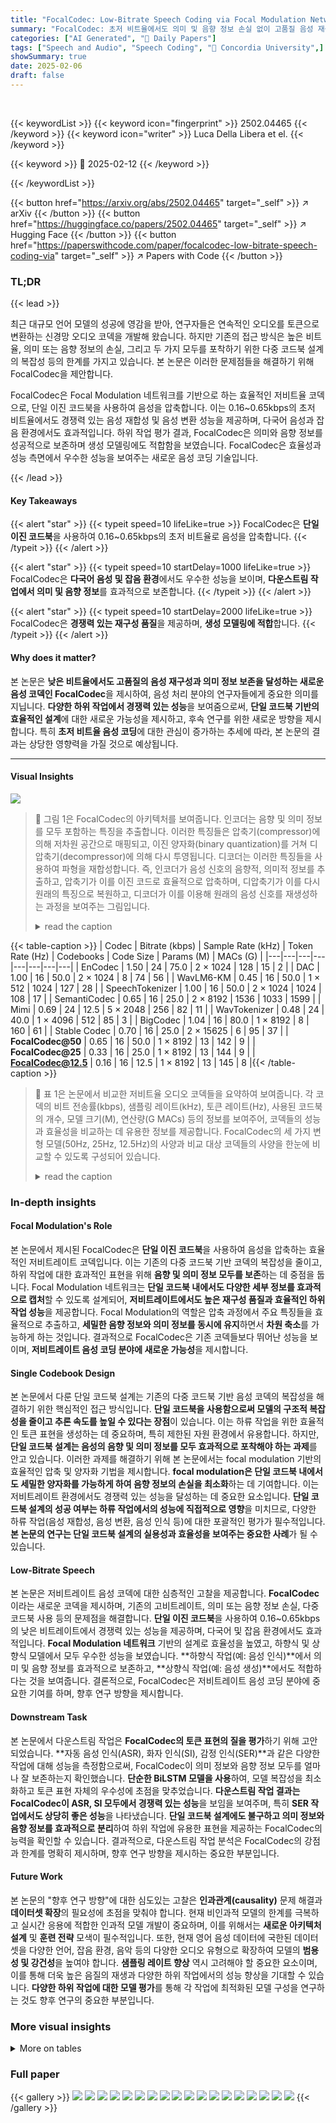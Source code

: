 ```yaml
---
title: "FocalCodec: Low-Bitrate Speech Coding via Focal Modulation Networks"
summary: "FocalCodec: 초저 비트율에서도 의미 및 음향 정보 손실 없이 고품질 음성 재생산 가능한 혁신적 음성 코덱"
categories: ["AI Generated", "🤗 Daily Papers"]
tags: ["Speech and Audio", "Speech Coding", "🏢 Concordia University",]
showSummary: true
date: 2025-02-06
draft: false
---
```


<br>

{{< keywordList >}}
{{< keyword icon="fingerprint" >}} 2502.04465 {{< /keyword >}}
{{< keyword icon="writer" >}} Luca Della Libera et el. {{< /keyword >}}
 
{{< keyword >}} 🤗 2025-02-12 {{< /keyword >}}
 
{{< /keywordList >}}

{{< button href="https://arxiv.org/abs/2502.04465" target="_self" >}}
↗ arXiv
{{< /button >}}
{{< button href="https://huggingface.co/papers/2502.04465" target="_self" >}}
↗ Hugging Face
{{< /button >}}
{{< button href="https://paperswithcode.com/paper/focalcodec-low-bitrate-speech-coding-via" target="_self" >}}
↗ Papers with Code
{{< /button >}}




### TL;DR


{{< lead >}}

최근 대규모 언어 모델의 성공에 영감을 받아, 연구자들은 연속적인 오디오를 토큰으로 변환하는 신경망 오디오 코덱을 개발해 왔습니다. 하지만 기존의 접근 방식은 높은 비트율, 의미 또는 음향 정보의 손실, 그리고 두 가지 모두를 포착하기 위한 다중 코드북 설계의 복잡성 등의 한계를 가지고 있습니다.  본 논문은 이러한 문제점들을 해결하기 위해 FocalCodec을 제안합니다.

FocalCodec은 Focal Modulation 네트워크를 기반으로 하는 효율적인 저비트율 코덱으로, 단일 이진 코드북을 사용하여 음성을 압축합니다.  이는 0.16~0.65kbps의 초저 비트율에서도 경쟁력 있는 음성 재합성 및 음성 변환 성능을 제공하며, 다국어 음성과 잡음 환경에서도 효과적입니다.  하위 작업 평가 결과, FocalCodec은 의미와 음향 정보를 성공적으로 보존하며 생성 모델링에도 적합함을 보였습니다.  FocalCodec은 효율성과 성능 측면에서 우수한 성능을 보여주는 새로운 음성 코딩 기술입니다.

{{< /lead >}}


#### Key Takeaways

{{< alert "star" >}}
{{< typeit speed=10 lifeLike=true >}} FocalCodec은 **단일 이진 코드북**을 사용하여 0.16~0.65kbps의 초저 비트율로 음성을 압축합니다. {{< /typeit >}}
{{< /alert >}}

{{< alert "star" >}}
{{< typeit speed=10 startDelay=1000 lifeLike=true >}} FocalCodec은 **다국어 음성 및 잡음 환경**에서도 우수한 성능을 보이며, **다운스트림 작업에서 의미 및 음향 정보**를 효과적으로 보존합니다. {{< /typeit >}}
{{< /alert >}}

{{< alert "star" >}}
{{< typeit speed=10 startDelay=2000 lifeLike=true >}} FocalCodec은 **경쟁력 있는 재구성 품질**을 제공하며, **생성 모델링에 적합**합니다. {{< /typeit >}}
{{< /alert >}}

#### Why does it matter?
본 논문은 **낮은 비트율에서도 고품질의 음성 재구성과 의미 정보 보존을 달성하는 새로운 음성 코덱인 FocalCodec**을 제시하여, 음성 처리 분야의 연구자들에게 중요한 의미를 지닙니다.  **다양한 하위 작업에서 경쟁력 있는 성능**을 보여줌으로써, **단일 코드북 기반의 효율적인 설계**에 대한 새로운 가능성을 제시하고, 후속 연구를 위한 새로운 방향을 제시합니다. 특히 **초저 비트율 음성 코딩**에 대한 관심이 증가하는 추세에 따라, 본 논문의 결과는 상당한 영향력을 가질 것으로 예상됩니다.

------
#### Visual Insights



![](https://arxiv.org/html/2502.04465/x1.png)

> 🔼 그림 1은 FocalCodec의 아키텍처를 보여줍니다. 인코더는 음향 및 의미 정보를 모두 포함하는 특징을 추출합니다. 이러한 특징들은 압축기(compressor)에 의해 저차원 공간으로 매핑되고, 이진 양자화(binary quantization)를 거쳐 디압축기(decompressor)에 의해 다시 투영됩니다. 디코더는 이러한 특징들을 사용하여 파형을 재합성합니다. 즉, 인코더가 음성 신호의 음향적, 의미적 정보를 추출하고, 압축기가 이를 이진 코드로 효율적으로 압축하며, 디압축기가 이를 다시 원래의 특징으로 복원하고, 디코더가 이를 이용해 원래의 음성 신호를 재생성하는 과정을 보여주는 그림입니다.
> <details>
> <summary>read the caption</summary>
> Figure 1: FocalCodec architecture. The encoder extracts features containing both acoustic and semantic information. These features are then mapped to a low-dimensional space by the compressor, binary quantized, and projected back by the decompressor. The decoder resynthesizes the waveform from these features.
> </details>





{{< table-caption >}}
| Codec | Bitrate (kbps) | Sample Rate (kHz) | Token Rate (Hz) | Codebooks | Code Size | Params (M) | MACs (G) |
|---|---|---|---|---|---|---|---| 
| EnCodec | 1.50 | 24 | 75.0 | 2 × 1024 | 128 | 15 | 2 |
| DAC | 1.00 | 16 | 50.0 | 2 × 1024 | 8 | 74 | 56 |
| WavLM6-KM | 0.45 | 16 | 50.0 | 1 × 512 | 1024 | 127 | 28 |
| SpeechTokenizer | 1.00 | 16 | 50.0 | 2 × 1024 | 1024 | 108 | 17 |
| SemantiCodec | 0.65 | 16 | 25.0 | 2 × 8192 | 1536 | 1033 | 1599 |
| Mimi | 0.69 | 24 | 12.5 | 5 × 2048 | 256 | 82 | 11 |
| WavTokenizer | 0.48 | 24 | 40.0 | 1 × 4096 | 512 | 85 | 3 |
| BigCodec | 1.04 | 16 | 80.0 | 1 × 8192 | 8 | 160 | 61 |
| Stable Codec | 0.70 | 16 | 25.0 | 2 × 15625 | 6 | 95 | 37 |
| **FocalCodec@50** | 0.65 | 16 | 50.0 | 1 × 8192 | 13 | 142 | 9 |
| **FocalCodec@25** | 0.33 | 16 | 25.0 | 1 × 8192 | 13 | 144 | 9 |
| **FocalCodec@12.5** | 0.16 | 16 | 12.5 | 1 × 8192 | 13 | 145 | 8 |{{< /table-caption >}}

> 🔼 표 1은 논문에서 비교한 저비트율 오디오 코덱들을 요약하여 보여줍니다.  각 코덱의 비트 전송률(kbps), 샘플링 레이트(kHz), 토큰 레이트(Hz), 사용된 코드북의 개수, 모델 크기(M), 연산량(G MACs) 등의 정보를 보여주어, 코덱들의 성능과 효율성을 비교하는 데 유용한 정보를 제공합니다.  FocalCodec의 세 가지 변형 모델(50Hz, 25Hz, 12.5Hz)의 사양과 비교 대상 코덱들의 사양을 한눈에 비교할 수 있도록 구성되어 있습니다.
> <details>
> <summary>read the caption</summary>
> Table 1: Compared codecs.
> </details>





### In-depth insights


#### Focal Modulation's Role
본 논문에서 제시된 FocalCodec은 **단일 이진 코드북**을 사용하여 음성을 압축하는 효율적인 저비트레이트 코덱입니다. 이는 기존의 다중 코드북 기반 코덱의 복잡성을 줄이고, 하위 작업에 대한 효과적인 표현을 위해 **음향 및 의미 정보 모두를 보존**하는 데 중점을 둡니다.  Focal Modulation 네트워크는 **단일 코드북 내에서도 다양한 세부 정보를 효과적으로 캡처**할 수 있도록 설계되어,  **저비트레이트에서도 높은 재구성 품질과 효율적인 하위 작업 성능**을 제공합니다.  Focal Modulation의 역할은 압축 과정에서 주요 특징들을 효율적으로 추출하고,  **세밀한 음향 정보와 의미 정보를 동시에 유지**하면서  **차원 축소**를 가능하게 하는 것입니다.  결과적으로 FocalCodec은 기존 코덱들보다 뛰어난 성능을 보이며,  **저비트레이트 음성 코딩 분야에 새로운 가능성**을 제시합니다.

#### Single Codebook Design
본 논문에서 다룬 단일 코드북 설계는 기존의 다중 코드북 기반 음성 코덱의 복잡성을 해결하기 위한 핵심적인 접근 방식입니다. **단일 코드북을 사용함으로써 모델의 구조적 복잡성을 줄이고 추론 속도를 높일 수 있다는 장점**이 있습니다.  이는 하류 작업을 위한 효율적인 토큰 표현을 생성하는 데 중요하며, 특히 제한된 자원 환경에서 유용합니다. 하지만, **단일 코드북 설계는 음성의 음향 및 의미 정보를 모두 효과적으로 포착해야 하는 과제**를 안고 있습니다.  이러한 과제를 해결하기 위해 본 논문에서는 focal modulation 기반의 효율적인 압축 및 양자화 기법을 제시합니다. **focal modulation은 단일 코드북 내에서도 세밀한 양자화를 가능하게 하여 음향 정보의 손실을 최소화**하는 데 기여합니다.  이는 저비트레이트 환경에서도 경쟁력 있는 성능을 달성하는 데 중요한 요소입니다.  **단일 코드북 설계의 성공 여부는 하류 작업에서의 성능에 직접적으로 영향**을 미치므로,  다양한 하류 작업(음성 재합성, 음성 변환, 음성 인식 등)에 대한 포괄적인 평가가 필수적입니다.  **본 논문의 연구는 단일 코드북 설계의 실용성과 효율성을 보여주는 중요한 사례**가 될 수 있습니다.

#### Low-Bitrate Speech
본 논문은 저비트레이트 음성 코덱에 대한 심층적인 고찰을 제공합니다. **FocalCodec**이라는 새로운 코덱을 제시하며, 기존의 고비트레이트, 의미 또는 음향 정보 손실, 다중 코드북 사용 등의 문제점을 해결합니다. **단일 이진 코드북**을 사용하여 0.16~0.65kbps의 낮은 비트레이트에서 경쟁력 있는 성능을 제공하며, 다국어 및 잡음 환경에서도 효과적입니다. **Focal Modulation 네트워크** 기반의 설계로 효율성을 높였고, 하향식 및 상향식 모델에서 모두 우수한 성능을 보였습니다.  **하향식 작업(예: 음성 인식)**에서 의미 및 음향 정보를 효과적으로 보존하고, **상향식 작업(예: 음성 생성)**에서도 적합하다는 것을 보여줍니다.  결론적으로, FocalCodec은 저비트레이트 음성 코딩 분야에 중요한 기여를 하며, 향후 연구 방향을 제시합니다.

#### Downstream Task
본 논문에서 다운스트림 작업은 **FocalCodec의 토큰 표현의 질을 평가**하기 위해 고안되었습니다.  **자동 음성 인식(ASR), 화자 인식(SI), 감정 인식(SER)**과 같은 다양한 작업에 대해 성능을 측정함으로써, FocalCodec이 의미 정보와 음향 정보 모두를 얼마나 잘 보존하는지 확인했습니다.  **단순한 BiLSTM 모델을 사용**하여,  모델 복잡성을 최소화하고 토큰 표현 자체의 우수성에 초점을 맞추었습니다.  **다운스트림 작업 결과는 FocalCodec이 ASR, SI 모두에서 경쟁력 있는 성능**을 보임을 보여주며, 특히 **SER 작업에서도 상당히 좋은 성능**을 나타냈습니다.  **단일 코드북 설계에도 불구하고 의미 정보와 음향 정보를 효과적으로 분리**하여 하위 작업에 유용한 표현을 제공하는 FocalCodec의 능력을 확인할 수 있습니다.  결과적으로, 다운스트림 작업 분석은 FocalCodec의 강점과 한계를 명확히 제시하며, 향후 연구 방향을 제시하는 중요한 부분입니다.

#### Future Work
본 논문의 "향후 연구 방향"에 대한 심도있는 고찰은 **인과관계(causality)** 문제 해결과 **데이터셋 확장**의 필요성에 초점을 맞춰야 합니다.  현재 비인과적 모델의 한계를 극복하고 실시간 응용에 적합한 인과적 모델 개발이 중요하며, 이를 위해서는 **새로운 아키텍처 설계** 및 **훈련 전략** 모색이 필수적입니다.  또한, 현재 영어 음성 데이터에 국한된 데이터셋을 다양한 언어, 잡음 환경, 음악 등의 다양한 오디오 유형으로 확장하여 모델의 **범용성 및 강건성**을 높여야 합니다.  **샘플링 레이트 향상** 역시 고려해야 할 중요한 요소이며, 이를 통해 더욱 높은 음질의 재생과 다양한 하위 작업에서의 성능 향상을 기대할 수 있습니다.  **다양한 하위 작업에 대한 모델 평가**를 통해 각 작업에 최적화된 모델 구성을 연구하는 것도 향후 연구의 중요한 부분입니다.


### More visual insights




<details>
<summary>More on tables
</summary>


{{< table-caption >}}
| Codec | UTMOS ↑ | dWER ↓ | Sim ↑ | Code Usage ↑ | Norm Entropy ↑ | RTF ↑ | LibriSpeech test-clean | Multilingual LibriSpeech 700 |
|---|---|---|---|---|---|---|---|---|
| **Reference** | 4.09 | 0.00 | 100.0 | — | — | — | 4.09 | 0.00 |
| EnCodec | 1.58 | 8.08 | 93.8 | 93.4 | 82.1 | 109 | 1.33 | 29.60 |
| DAC | 1.29 | 20.04 | 89.2 | **100.0** | 91.7 | 89 | 1.24 | 56.08 |
| WavLM6-KM | 3.75 | 6.20 | 90.0 | 26.4 | 95.4 | 85 | 2.97 | 44.54 |
| SpeechTokenizer | 2.28 | 5.14 | 91.6 | 95.9 | 97.0 | 63 | 1.55 | 56.32 |
| SemantiCodec | 2.91 | 8.97 | 96.0 | 75.9 | 94.4 | 0.62 | 1.87 | 36.21 |
| Mimi | 3.29 | 5.73 | 96.0 | 95.6 | 91.8 | 137 | 2.08 | 30.96 |
| WavTokenizer | 3.78 | 11.55 | 95.4 | **100.0** | 96.7 | 181 | 2.64 | 49.73 |
| BigCodec | 4.11 | 2.55 | **98.5** | **100.0** | 98.6 | 22 | 2.86 | 15.24 |
| Stable Codec | **4.32** | 4.97 | 94.7 | 98.5 | 94.7 | 103 | 3.47 | 56.99 |
| **FocalCodec@50** | 4.05 | **2.18** | 97.4 | **100.0** | **98.9** | 185 | 2.96 | **12.57** |
| **FocalCodec@25** | 4.14 | 3.30 | 96.3 | 99.8 | 98.4 | 195 | 3.16 | 19.78 |
| **FocalCodec@12.5** | 4.22 | 7.94 | 93.9 | 98.2 | 97.4 | **208** | 3.37 | 54.15 |{{< /table-caption >}}
> 🔼 표 2는 깨끗한 음성 재합성 결과를 보여줍니다.  다양한 저비트율 코덱들의 성능을 비교 분석하며,  자연스러움(UTMOS), 단어 오류율(dWER), 화자 유사도(Sim), 실시간 비율(RTF) 등의 지표를 통해 객관적인 평가를 제시합니다.  영문 LibriSpeech 데이터셋의 test-clean 부분과 다국어 LibriSpeech 데이터셋의 7개 언어(네덜란드어, 프랑스어, 독일어, 이탈리아어, 폴란드어, 포르투갈어, 스페인어) 테스트 결과를 포함하여 다양한 조건에서의 코덱 성능을 비교 분석합니다.
> <details>
> <summary>read the caption</summary>
> Table 2: Clean speech resynthesis.
> </details>

{{< table-caption >}}
| Codec | DNSMOS ↑ | dWER ↓ | Sim ↑ | Code Usage ↑ | Norm Entropy ↑ | RTF ↑ |  |
|---|---|---|---|---|---|---|---| 
| **Reference** | 3.56 | 0.00 | 100.0 | — | — | — | — |
| EnCodec | 2.76 | 28.16 | 87.7 | 77.5 | 78.1 | 44 |  |
| DAC | 2.72 | 63.90 | 79.8 | 98.7 | 88.4 | 48 |  |
| WavLM6-KM | 3.06 | 20.67 | 82.9 | 24.8 | 92.3 | 44 |  |
| SpeechTokenizer | 2.74 | 34.51 | 82.2 | 88.1 | 88.4 | 42 |  |
| SemantiCodec | 3.13 | 31.46 | 90.6 | 52.4 | 92.6 | 0.28 |  |
| Mimi | 3.01 | 28.00 | 87.8 | 78.6 | 85.5 | 47 |  |
| WavTokenizer | 3.09 | 42.12 | 89.8 | 94.8 | 94.0 | 63 |  |
| BigCodec | 3.19 | 20.67 | **92.3** | **99.8** | **96.8** | 17 |  |
| Stable Codec | **3.33** | 20.32 | 88.8 | 75.7 | 95.4 | 39 |  |
| **FocalCodec@50** | 3.16 | **8.08** | 91.3 | 98.0 | 96.2 | 80 |  |
| **FocalCodec@25** | 3.17 | 11.75 | 90.1 | 89.6 | 96.0 | **81** |  |
| **FocalCodec@12.5** | 3.22 | 27.97 | 84.7 | 77.3 | 95.5 | 79 |  |
|  |  | _VoiceBank test_ |  |  |  |  |  |
| **Reference** | 3.73 | 0.00 | 100.0 | — | — | — | — |
| EnCodec | 2.40 | 55.17 | 86.3 | 84.4 | 78.7 | 97 |  |
| DAC | 2.40 | 90.92 | 76.6 | 99.1 | 88.8 | 91 |  |
| WavLM6-KM | 2.87 | 36.60 | 85.9 | 26.8 | 95.5 | 65 |  |
| SpeechTokenizer | 2.58 | 57.26 | 82.8 | 93.5 | 96.5 | 63 |  |
| SemantiCodec | 2.67 | 51.18 | 89.9 | 64.7 | 90.8 | 91 |  |
| Mimi | 2.65 | 49.14 | 89.4 | 90.8 | 90.1 | 104 |  |
| WavTokenizer | 2.53 | 70.10 | 86.3 | 96.4 | 95.4 | **165** |  |
| BigCodec | 2.75 | 53.26 | 88.3 | **100.0** | 98.2 | 19 |  |
| Stable Codec | 2.91 | 43.52 | 90.0 | 95.8 | 93.4 | 68 |  |
| **FocalCodec@50** | **2.93** | **27.89** | **91.6** | **100.0** | **98.5** | 155 |  |
| **FocalCodec@25** | 2.91 | 34.27 | 90.7 | 99.6 | 97.9 | 161 |  |
| **FocalCodec@12.5** | 2.92 | 42.59 | 88.9 | 97.2 | 97.2 | 164 |  |
|  |  | _Libri1Mix test_ |  |  |  |  |  |{{< /table-caption >}}
> 🔼 표 3은 잡음이 포함된 음성 재합성 결과를 보여줍니다.  다양한 코덱의 성능을 잡음이 있는 음성(VoiceBank 및 LibriMix 데이터셋)에 대해 평가하여,  DNSMOS(음성 자연도), dWER(단어 오류율), Sim(화자 유사도), 사용률, 엔트로피, RTF(실시간 계수) 와 같은 지표들을 통해 저비트율 코덱의 잡음 내성 및 음성 재구성 품질을 분석합니다.  특히, FocalCodec이 잡음 환경에서도 경쟁력 있는 성능을 보이는지 확인할 수 있습니다.
> <details>
> <summary>read the caption</summary>
> Table 3: Noisy speech resynthesis.
> </details>

{{< table-caption >}}
| Codec | UTMOS ↑ | dWER ↓ | Sim ↑ | RTF ↑ |
|---|---|---|---|---|
| **VCTK** |  |  |  |  |
| Reference | 4.09 | 0.00 | 100.0 | — |
| EnCodec | 1.24 | 86.52 | 72.2 | 57 |
| DAC | 1.25 | 104.00 | 67.2 | 60 |
| WavLM6-KM | 2.90 | 26.68 | 92.4 | 57 |
| SpeechTokenizer | 1.49 | **20.32** | 81.2 | 33 |
| SemantiCodec | 2.02 | 106.00 | 72.8 | 0.60 |
| Mimi | 2.40 | 110.00 | 89.7 | 71 |
| WavTokenizer | 3.13 | 43.15 | 73.4 | 89 |
| BigCodec | 1.31 | 99.96 | 68.9 | 13 |
| Stable Codec | **3.76** | 27.63 | 71.1 | 65 |
| **FocalCodec@50** | 3.38 | 21.27 | 92.2 | 116 |
| **FocalCodec@25** | 3.40 | 23.59 | **92.6** | **118** |
| **FocalCodec@12.5** | 3.43 | 29.93 | **92.6** | 117 |{{< /table-caption >}}
> 🔼 표 4는 음성 변환 실험 결과를 보여줍니다.  'One-shot voice conversion'이란 용어는 참조 음성을 사용하여 단 한 번의 과정으로 특정 화자의 음성을 다른 화자의 음성으로 변환하는 것을 의미합니다.  이 표는 다양한 코덱(FocalCodec, EnCodec, DAC, WavLM6-KM, SpeechTokenizer, SemantiCodec, Mimi, WavTokenizer, BigCodec, Stable Codec)을 사용한 실험 결과를 보여주며,  각 코덱에 대해  음성의 자연스러움(UTMOS),  오류율(dWER),  화자 유사도(Sim),  사용률(Usage),  엔트로피(Entropy) 그리고 실시간 처리 비율(RTF)을 나타냅니다.  VCTK 및 LibriSpeech 데이터셋을 사용한 결과가 제시됩니다.  다른 코덱들과 비교하여 FocalCodec의 성능을 평가하여, FocalCodec의 효율성과 음성 변환 능력을 보여줍니다.
> <details>
> <summary>read the caption</summary>
> Table 4: One-shot voice conversion.
> </details>

{{< table-caption >}}
| Codec | ASR (WER ↓) | SI (ER ↓) | SER (ER ↓) | SE (DNSMOS ↑) | SE (dWER ↓) | SS (Sim ↑) | SS (DNSMOS ↑) | SS (dWER ↓) | TTS (Sim ↑) | TTS (UTMOS ↑) | TTS (dWER ↓) | TTS (Sim ↑) |
|---|---|---|---|---|---|---|---|---|---|---|---|---|
| Reference | — | — | — | — | 3.56 | 0.00 | 100.0 | 3.77 | 0.00 | 100.0 | 4.09 | 0.00 | 100.0 |
| EnCodec | 27.89 | 3.00 | 47.00 | 3.11 | 37.10 | 85.9 | 3.11 | 78.51 | 87.3 | 1.69 | 74.07 | 79.1 |
| DAC | 35.89 | 3.27 | 45.90 | 3.03 | 67.65 | 81.7 | 2.76 | 106.00 | 83.3 | 1.36 | 61.11 | 84.1 |
| WavLM6-KM | 19.04 | 22.30 | 42.90 | 3.52 | 22.85 | 83.6 | 3.49 | 76.91 | 85.0 | 3.71 | 48.51 | 88.2 |
| SpeechTokenizer | **14.97** | 2.73 | **41.50** | 3.21 | 29.82 | 85.9 | 3.13 | 83.99 | 87.3 | 2.63 | 47.81 | 88.3 |
| SemantiCodec | 41.42 | 15.90 | 51.60 | **3.59** | 102.00 | 83.3 | 3.59 | 123.00 | 84.4 | 2.72 | 59.85 | 90.8 |
| Mimi | 22.98 | 5.43 | 44.70 | 3.30 | 53.98 | 84.6 | 3.41 | 93.23 | 88.1 | 3.05 | 39.50 | **93.3** |
| WavTokenizer | 35.62 | 2.44 | 49.80 | 3.41 | 51.75 | 88.6 | 3.54 | 105.00 | 86.4 | 3.65 | 59.22 | 89.6 |
| BigCodec | 26.41 | **2.34** | 47.50 | 3.52 | 26.68 | **93.2** | 3.54 | 89.24 | **89.4** | 3.24 | 63.83 | 87.8 |
| Stable Codec | 16.85 | 16.50 | 46.54 | 3.55 | 35.57 | 82.8 | 3.61 | 103.00 | 78.2 | 2.86 | 56.97 | 84.3 |
| **FocalCodec@50** | 17.63 | 4.48 | 45.60 | 3.47 | **10.93** | 91.4 | **3.71** | **73.87** | 89.0 | 4.05 | 39.58 | 92.9 |
| **FocalCodec@25** | 21.12 | 6.07 | 46.80 | 3.49 | 14.74 | 90.0 | 3.69 | 99.96 | 85.4 | 4.12 | 30.28 | 91.4 |
| **FocalCodec@12.5** | 33.24 | 11.69 | 46.30 | 3.58 | 36.98 | 86.9 | 3.57 | 116.00 | 80.8 | **4.16** | **29.91** | 91.5 |{{< /table-caption >}}
> 🔼 표 5는 음성 인식(ASR), 화자 식별(SI), 음성 감정 인식(SER)과 같은 다운스트림 작업과 음성 향상(SE), 음성 분리(SS), 음성 합성(TTS)과 같은 생성적 작업에 대한 FocalCodec 및 기준 모델의 성능 평가 결과를 보여줍니다.  각 작업에 대한 WER, ER, DNSMOS, Sim, UTMOS와 같은 다양한 지표들이 제시되어 있습니다.  이 표는 FocalCodec이 다운스트림 작업에서도 경쟁력 있는 성능을 보여줌을 보여줍니다.
> <details>
> <summary>read the caption</summary>
> Table 5: Evaluation on downstream tasks.
> </details>

{{< table-caption >}}
| Compression/Decompression | Down/Upscale | Quantizer | Decoder | UTMOS ↑ | dWER ↓ | Sim ↑ |
|---|---|---|---|---|---|---|
| Focal modulation | Snake | BSQ | Vocos | **4.14** | **2.54** | 95.3 |
| Focal modulation | Snake | BSQ | HiFi-GAN | 3.73 | **2.54** | **95.7** |
| Focal modulation | Snake | LFQ | HiFi-GAN | 3.74 | 2.75 | 95.4 |
| Focal modulation | Leaky ReLU | LFQ | HiFi-GAN | 3.72 | 2.85 | 95.2 |
| **Conformer** | **Snake** | LFQ | HiFi-GAN | 3.74 | 3.58 | 94.3 |
| **AMP** | Snake | LFQ | HiFi-GAN | 3.70 | 4.52 | 94.3 |
| **Linear** | Snake | LFQ | HiFi-GAN | 2.55 | 9.37 | 82.5 |{{< /table-caption >}}
> 🔼 표 6은 FocalCodec 모델의 성능에 대한 ablation study 결과를 보여줍니다.  다양한 구성 요소(양자화, 디코더, 압축/압축 해제 블록, 활성화 함수)를 변경하여 각 요소가 전체 성능에 미치는 영향을 분석한 것입니다.  각 실험 설정에 따른 UTMOS 점수, dWER, Sim 값을 비교하여 어떤 구성이 최적의 성능을 내는지 확인합니다.
> <details>
> <summary>read the caption</summary>
> Table 6: Ablation studies.
> </details>

{{< table-caption >}}
| Codec | Causal | Training Datasets | Hours | Multilingual | Audio Domain | Checkpoint |
|---|---|---|---|---|---|---|
| EnCodec (Défossez et al., 2023) | Optional | DNS, CommonVoice, AudioSet, FSD50K, Jamendo | 17,000+ | Yes | General | https://huggingface.co/facebook/encodec_24khz |
| DAC (Kumar et al., 2023) | No | DAPS, DNS, CommonVoice, VCTK, MUSDB, Jamendo | 10,000+ | Yes | General | https://github.com/descriptinc/descript-audio-codec/releases/download/0.0.5/weights_16khz.pth |
| WavLM6-KM (Wang et al., 2024) | No | Subset of LibriSpeech (in addition to Libri-Light, GigaSpeech, and VoxPopuli English for WavLM pretraining) | 460 (+ 94,000) | No | Speech | https://huggingface.co/lucadellalib/discrete-wavlm-codec |
| SpeechTokenizer (Zhang et al., 2024) | No | LibriSpeech | 960 | No | Speech | https://huggingface.co/fnlp/SpeechTokenizer/speechtokenizer_hubert_avg |
| SemantiCodec (Liu et al., 2024) | No | GigaSpeech, subset of OpenSLR, Million Song Dataset, MedleyDB, MUSDB18, AudioSet, WavCaps, VGGSound | 20,000+ | Yes | General | https://huggingface.co/haoheliu/SemantiCodec/tree/main/semanticodec_tokenrate_50 |
| Mimi (Défossez et al., 2024) | Yes | Predominantly English speech (in addition to Libri-Light, GigaSpeech, and VoxPopuli English for WavLM pretraining) | 7,000,000 (+ 94,000) | Likely | Speech | https://huggingface.co/kyutai/mimi |
| WavTokenizer (Ji et al., 2024) | No | LibriTTS, VCTK, subset of CommonVoice, subset of AudioSet, Jamendo, MUSDB | 8000 | Yes | General | https://huggingface.co/novateur/WavTokenizer-large-unify-40token |
| BigCodec (Xin et al., 2024) | No | LibriSpeech | 960 | No | Speech | https://huggingface.co/Alethia/BigCodec/resolve/main/bigcodec.pt |
| Stable Codec (Parker et al., 2024) | Optional | Libri-Light, Multilingual LibriSpeech English | 105,000 | No | Speech | https://huggingface.co/stabilityai/stable-codec-speech-16k |{{< /table-caption >}}
> 🔼 표 7은 논문에서 비교 기준으로 사용된 최신 저비트율 음성 코덱들의 특징을 요약한 표입니다.  각 코덱의 인과성 여부, 학습에 사용된 데이터셋(크기 포함), 데이터셋의 다국어 지원 여부, 오디오 도메인, 그리고 체크포인트 접근 가능 여부를 보여줍니다.  이 표는 본 논문의 FocalCodec 모델의 성능을 기존 최고 성능 모델들과 비교 평가하는 데 중요한 역할을 합니다.
> <details>
> <summary>read the caption</summary>
> Table 7: Baseline codecs.
> </details>

{{< table-caption >}}
| Codec | Bitrate (kbps) | Sample Rate (kHz) | Token Rate (Hz) | Codebooks | Code Size | Params (M) | MACs (G) | UTMOS ↑ | dWER ↓ | Sim ↑ |
|---|---|---|---|---|---|---|---|---|---|---|
| Reference | — | — | — | — | — | — | — | 4.09 | 0.00 | 100.0 |
| TS3-Codec (X2) | 0.85 | 16 | 50.0 | 1 × 131072 | 16 | 204 | 8 | 3.84 | 4.51 | 97.1 |
| **FocalCodec@50** | 0.65 | 16 | 50.0 | 1 × 8192 | 13 | 142 | 9 | 4.05 | **2.18** | **97.4** |
| **FocalCodec@25** | 0.33 | 16 | 25.0 | 1 × 8192 | 13 | 144 | 9 | 4.14 | 3.30 | 96.3 |
| **FocalCodec@12.5** | 0.16 | 16 | 12.5 | 1 × 8192 | 13 | 145 | 8 | **4.22** | 7.94 | 93.9 |{{< /table-caption >}}
> 🔼 표 8은 LibriSpeech 테스트-클린 데이터셋을 사용하여 수행된 깨끗한 음성 재합성 결과를 보여줍니다.  비교 대상 코덱들의 비트 전송률, 표본화율, 토큰화율, 코드북 크기, 매개변수 수, MACs (초당 곱셈-누산 연산 수),  UTMOS(음질), dWER(단어 오류율), Sim(스피커 유사도) 점수를 비교 분석하여 FocalCodec의 성능을 평가합니다. 특히, FocalCodec의 저비트레이트에서도 우수한 성능을 보이는 것을 확인할 수 있습니다.
> <details>
> <summary>read the caption</summary>
> Table 8: Clean speech resynthesis on LibriSpeech test-clean.
> </details>

{{< table-caption >}}
| Codec | Chunk Size | UTMOS ↑ | dWER ↓ | Sim ↑ | 
|---|---|---|---|---| 
| **FocalCodec@50** | Inf | 4.05 | **2.18** | **97.4** | 
| **FocalCodec@25** | Inf | 4.14 | 3.30 | 96.3 | 
| **FocalCodec@12.5** | Inf | **4.22** | 7.94 | 93.9 | 
| **FocalCodec@50** | 2000 (125 ms) | 2.17 | 6.06 | 95.9 | 
| **FocalCodec@50** | 4000 (250 ms) | 2.71 | 4.62 | 96.6 | 
| **FocalCodec@50** | 8000 (500 ms) | 3.16 | 4.55 | 96.9 | 
| **FocalCodec@25** | 8000 (500 ms) | 2.95 | 12.17 | 95.6 | 
| **FocalCodec@12.5** | 8000 (500 ms) | 2.84 | 47.43 | 91.8 | {{< /table-caption >}}
> 🔼 표 9는 오프라인(전체 데이터를 한꺼번에 처리) 방식과 청크 단위 스트리밍 방식(데이터를 여러 청크로 나눠 처리) 추론 성능을 비교한 표입니다.  다양한 청크 크기(2000, 4000, 8000 샘플)에 따른 FocalCodec의 UTMOS, dWER, Sim 성능 변화를 보여줍니다.  청크 크기가 클수록 오프라인 방식과 유사한 성능을 보이지만,  특히 저 비트레이트 환경에서는 청크 크기가 작을 때 성능 저하가 발생하는 것을 확인할 수 있습니다.
> <details>
> <summary>read the caption</summary>
> Table 9: Offline vs chunk-wise streaming inference.
> </details>

{{< table-caption >}}
| Codec | Input Features | DNSMOS ↑ | dWER ↓ | Sim ↑ |
|---|---|---|---|---|
| **Libri2Mix** |
| Reference | — | 3.77 | 0.00 | 100.0 |
| WavLM6-KM | Discrete | 3.49 | 76.91 | 85.0 |
| WavLM6-KM | Continuous | 3.68 | 23.09 | 89.4 |
| **FocalCodec@50** | Discrete | 3.71 | 73.87 | 89.0 |
| **FocalCodec@50** | Continuous | **3.76** | **17.35** | **93.8** |{{< /table-caption >}}
> 🔼 표 10은 음성 분리 작업에 대한 불연속 및 연속 입력 특징을 비교 분석한 결과를 보여줍니다.  연속적인 특징(WavLM 인코더의 출력)을 사용했을 때, 불연속적인 특징(FocalCodec 및 WavLM-KM6 코덱의 양자화된 출력)을 사용했을 때보다 음성 분리 성능이 크게 향상됨을 보여줍니다.  이 표는 FocalCodec이  음성 분리 과업에 적합한 표현을 생성하는 능력을 강조합니다.
> <details>
> <summary>read the caption</summary>
> Table 10: Discrete vs continuous input features for speech separation.
> </details>

</details>




### Full paper

{{< gallery >}}
<img src="paper_images/1.png" class="grid-w50 md:grid-w33 xl:grid-w25" />
<img src="paper_images/2.png" class="grid-w50 md:grid-w33 xl:grid-w25" />
<img src="paper_images/3.png" class="grid-w50 md:grid-w33 xl:grid-w25" />
<img src="paper_images/4.png" class="grid-w50 md:grid-w33 xl:grid-w25" />
<img src="paper_images/5.png" class="grid-w50 md:grid-w33 xl:grid-w25" />
<img src="paper_images/6.png" class="grid-w50 md:grid-w33 xl:grid-w25" />
<img src="paper_images/7.png" class="grid-w50 md:grid-w33 xl:grid-w25" />
<img src="paper_images/8.png" class="grid-w50 md:grid-w33 xl:grid-w25" />
<img src="paper_images/9.png" class="grid-w50 md:grid-w33 xl:grid-w25" />
<img src="paper_images/10.png" class="grid-w50 md:grid-w33 xl:grid-w25" />
<img src="paper_images/11.png" class="grid-w50 md:grid-w33 xl:grid-w25" />
<img src="paper_images/12.png" class="grid-w50 md:grid-w33 xl:grid-w25" />
<img src="paper_images/13.png" class="grid-w50 md:grid-w33 xl:grid-w25" />
<img src="paper_images/14.png" class="grid-w50 md:grid-w33 xl:grid-w25" />
<img src="paper_images/15.png" class="grid-w50 md:grid-w33 xl:grid-w25" />
<img src="paper_images/16.png" class="grid-w50 md:grid-w33 xl:grid-w25" />
<img src="paper_images/17.png" class="grid-w50 md:grid-w33 xl:grid-w25" />
<img src="paper_images/18.png" class="grid-w50 md:grid-w33 xl:grid-w25" />
{{< /gallery >}}
